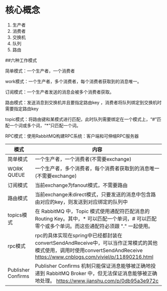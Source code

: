 # 核心概念

1. 生产者
2. 消费者
3. 交换机
4. 队列
5. 路由



##六种工作模式

简单模式：一个生产者，一个消费者

work模式：一个生产者，多个消费者，每个消费者获取到的消息唯一。

订阅模式：一个生产者发送的消息会被多个消费者获取。

路由模式：发送消息到交换机并且要指定路由key ，消费者将队列绑定到交换机时需要指定路由key

topic模式：将路由键和某模式进行匹配，此时队列需要绑定在一个模式上，“#”匹配一个词或多个词，“*”只匹配一个词。

RPC模式：使用RabbitMQ构建RPC系统：客户端和可伸缩RPC服务器

| 模式               | 内容                                                         |
| ------------------ | ------------------------------------------------------------ |
| 简单模式           | 一个生产者，一个消费者(不需要exchange)                       |
| WORK QUEUE         | 一个生产者，多个消费者，每个消费者获取到的消息唯一(不需要exchange) |
| 订阅模式           | 当前exchange为fanout模式，不需要路由                         |
| 路由模式           | 当前exchange未direct模式，只要发送的消息中包含路由对应的key，则发送到对应绑定的队列中 |
| topics模式         | 在 RabbitMQ 中，Topic 模式使用通配符匹配消息的 Routing Key。其中，* 可以匹配一个单词，# 可以匹配零个或多个单词。而这些通配符必须跟 "." 一起使用。 |
| rpc模式            | rpc的具体实现在spring中已经都封装在convertSendAndReceive中，可以当作正常模式的其他模式使用，调用时使用convertSendAndReceive https://www.cnblogs.com/viviel/p/11890216.html |
| Publisher Confirms | Publisher Confirms 机制只能保证消息能够被正确地投递到 RabbitMQ Broker 中，但无法保证消息能够被正确地处理。 https://www.jianshu.com/p/0db95a3e972c |



